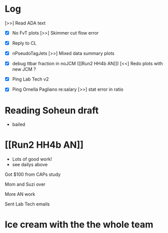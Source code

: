 

# Log

 [>>] Read ADA text
- [x] No FvT plots
 [>>] Skimmer cut flow error
- [x] Reply to CL
- [x] nPseudoTagJets
 [>>] Mixed data summary plots
- [x] debug ttbar fraction in noJCM 
([[Run2 HH4b AN]]) [<<] Redo plots with new JCM ?
- [x] Ping Lab Tech v2
- [x] Ping  Ornella Pagliano re:salary
 [>>] stat error in ratio


# Reading Soheun draft
- bailed

# [[Run2 HH4b AN]]
- Lots of good work! 
- see dailys above

Got $100 from CAPs study

Mom and Suzi over 

More AN work

Sent Lab Tech emails

# Ice cream with the the whole team